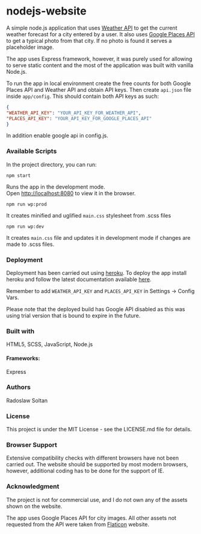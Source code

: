 # nodejs-website

A simple node.js application that uses [Weather API](https://www.weatherapi.com) to get the current weather forecast for a city entered by a user. It also uses [Google Places API](https://developers.google.com/maps/documentation/places/web-service/overview) to get a typical photo from that city. If no photo is found it serves a placeholder image.

The app uses Express framework, however, it was purely used for allowing to serve static content and the most of the application was built with vanilla Node.js.

To run the app in local environment create the free counts for both Google Places API and Weather API and obtain API keys. Then create `api.json` file inside `app/config`. This should contain both API keys as such:

```json
{
"WEATHER_API_KEY": "YOUR_API_KEY_FOR_WEATHER_API",
"PLACES_API_KEY": "YOUR_API_KEY_FOR_GOOGLE_PLACES_API"
}
```
In addition enable google api in config.js.

### Available Scripts

In the project directory, you can run:

`npm start`

Runs the app in the development mode.<br />
Open [http://localhost:8080](http://localhost:8080) to view it in the browser.

`npm run wp:prod`

It creates minified and uglified `main.css` stylesheet from .scss files

`npm run wp:dev`

It creates `main.css` file and updates it in development mode if changes are made to .scss files.

### Deployment

Deployment has been carried out using [heroku](https://heroku.com).
To deploy the app install heroku and follow the latest documentation available [here](https://devcenter.heroku.com/articles/git).

Remember to add `WEATHER_API_KEY` and `PLACES_API_KEY` in Settings -> Config Vars.

Please note that the deployed build has Google API disabled as this was using trial version that is bound to expire in the future. 

### Built with

HTML5, SCSS, JavaScript, Node.js

#### Frameworks:

Express

### Authors

Radoslaw Soltan

### License

This project is under the MIT License - see the LICENSE.md file for details.

### Browser Support

Extensive compatibility checks with different browsers have not been carried out. The website should be supported by most modern browsers, however, additional coding has to be done for the support of IE.

### Acknowledgment 

The project is not for commercial use, and I do not own any of the assets shown on the website.

The app uses Google Places API for city images. All other assets not requested from the API were taken from [Flaticon](https://www.flaticon.com) website.

